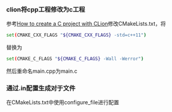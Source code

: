 ### clion将cpp工程修改为c工程
参考[How to create a C project with CLion](http://stackoverflow.com/questions/26177390/how-to-create-a-c-project-with-clion)修改CMakeLists.txt，将

```sh
set(CMAKE_CXX_FLAGS "${CMAKE_CXX_FLAGS} -std=c++11")
```
替换为

```sh
set(CMAKE_C_FLAGS "${CMAKE_C_FLAGS} -Wall -Werror")
```
然后重命名main.cpp为main.c

### 通过.in配置生成对于文件
在CMakeLists.txt中使用configure_file进行配置
